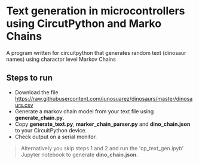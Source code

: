 # Text generation in microcontrollers using CircutPython and  Marko Chains
A program written for circuitpython that generates random text (dinosaur names) using charactor level Markov Chains


## Steps to run

- Download the file https://raw.githubusercontent.com/junosuarez/dinosaurs/master/dinosaurs.csv
- Generate a markov chain model from your text file using **generate_chain.py**.  
- Copy **generate_text.py**, **marker_chain_parser.py** and **dino_chain.json** to your CircuitPython device.
- Check output on a serial monitor.

> Alternatively you skip steps 1 and 2 and   run the 'cp_text_gen.ipyb' Jupyter notebook to generate **dino_chain.json**.
